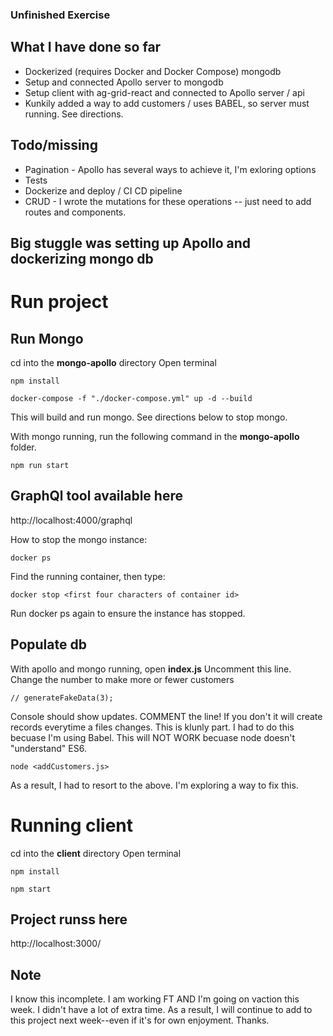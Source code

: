 ### Unfinished Exercise
## What I have done so far
* Dockerized (requires Docker and Docker Compose) mongodb
* Setup and connected Apollo server to mongodb
* Setup client with ag-grid-react and connected to Apollo server / api
* Kunkily added a way to add customers / uses BABEL, so server must running. See directions.
## Todo/missing
* Pagination - Apollo has several ways to achieve it, I'm exloring options
* Tests
* Dockerize and deploy / CI CD pipeline
* CRUD - I wrote the mutations for these operations -- just need to add routes and components.
## Big stuggle was setting up Apollo and dockerizing mongo db
# Run project 
## Run Mongo 
cd into the **mongo-apollo** directory
Open terminal
```
npm install
```
```
docker-compose -f "./docker-compose.yml" up -d --build
```
This will build and run mongo. See directions below to stop mongo.

With mongo running, run the following command in the **mongo-apollo** folder.
```
npm run start
```

## GraphQl tool available here
http://localhost:4000/graphql

How to stop the mongo instance:

```
docker ps
```

Find the running container, then type:

```
docker stop <first four characters of container id>
```

Run docker ps again to ensure the instance has stopped.

## Populate db
With apollo and mongo running, open **index.js**
Uncomment this line. Change the number to make more or fewer customers 
```
// generateFakeData(3);

```
Console should show updates.
COMMENT the line! If you don't it will create records everytime a files changes. This is klunly part. I had to do this becuase I'm using Babel.
This will NOT WORK becuase node doesn't "understand" ES6.
```
node <addCustomers.js>
```
As a result, I had to resort to the above. I'm exploring a way to fix this.

# Running client
cd into the **client** directory
Open terminal
```
npm install
```

```
npm start
```
## Project runss here
http://localhost:3000/

## Note
I know this incomplete. I am working FT AND I'm going on vaction this week. I didn't have a lot of extra time. As a result, I will continue to add to this project next week--even if it's for own enjoyment. Thanks.


